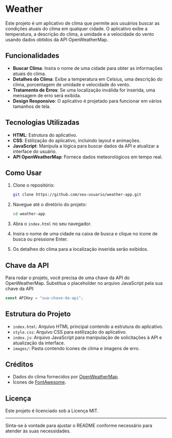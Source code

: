# Weather

Este projeto é um aplicativo de clima que permite aos usuários buscar as condições atuais do clima em qualquer cidade. O aplicativo exibe a temperatura, a descrição do clima, a umidade e a velocidade do vento usando dados obtidos da API OpenWeatherMap.

## Funcionalidades

- **Buscar Clima**: Insira o nome de uma cidade para obter as informações atuais do clima.
- **Detalhes do Clima**: Exibe a temperatura em Celsius, uma descrição do clima, porcentagem de umidade e velocidade do vento.
- **Tratamento de Erros**: Se uma localização inválida for inserida, uma mensagem de erro será exibida.
- **Design Responsivo**: O aplicativo é projetado para funcionar em vários tamanhos de tela.

## Tecnologias Utilizadas

- **HTML**: Estrutura do aplicativo.
- **CSS**: Estilização do aplicativo, incluindo layout e animações.
- **JavaScript**: Manipula a lógica para buscar dados da API e atualizar a interface do usuário.
- **API OpenWeatherMap**: Fornece dados meteorológicos em tempo real.

## Como Usar

1. Clone o repositório:
    ```bash
    git clone https://github.com/seu-usuario/weather-app.git
    ```

2. Navegue até o diretório do projeto:
    ```bash
    cd weather-app
    ```

3. Abra o `index.html` no seu navegador.

4. Insira o nome de uma cidade na caixa de busca e clique no ícone de busca ou pressione Enter.

5. Os detalhes do clima para a localização inserida serão exibidos.

## Chave da API

Para rodar o projeto, você precisa de uma chave da API do OpenWeatherMap. Substitua o placeholder no arquivo JavaScript pela sua chave da API:
```javascript
const APIKey = "sua-chave-da-api";
```

## Estrutura do Projeto

- `index.html`: Arquivo HTML principal contendo a estrutura do aplicativo.
- `style.css`: Arquivo CSS para estilização do aplicativo.
- `index.js`: Arquivo JavaScript para manipulação de solicitações à API e atualização da interface.
- `images/`: Pasta contendo ícones de clima e imagens de erro.

## Créditos

- Dados do clima fornecidos por [OpenWeatherMap](https://openweathermap.org/).
- Ícones de [FontAwesome](https://fontawesome.com/).

## Licença

Este projeto é licenciado sob a Licença MIT.

---

Sinta-se à vontade para ajustar o README conforme necessário para atender às suas necessidades.
